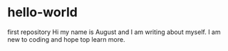 # hello-world
first repository
Hi my name is August and I am writing about myself. I am new to coding and hope top learn more.

